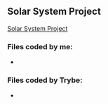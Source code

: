 ## Solar System Project

<a href="solar-system-lemon.vercel.app/">Solar System Project</a>

<!-- 
(./imgs/solar-system.png) -->

### Files coded by me:
- 

### Files coded by Trybe:
-


